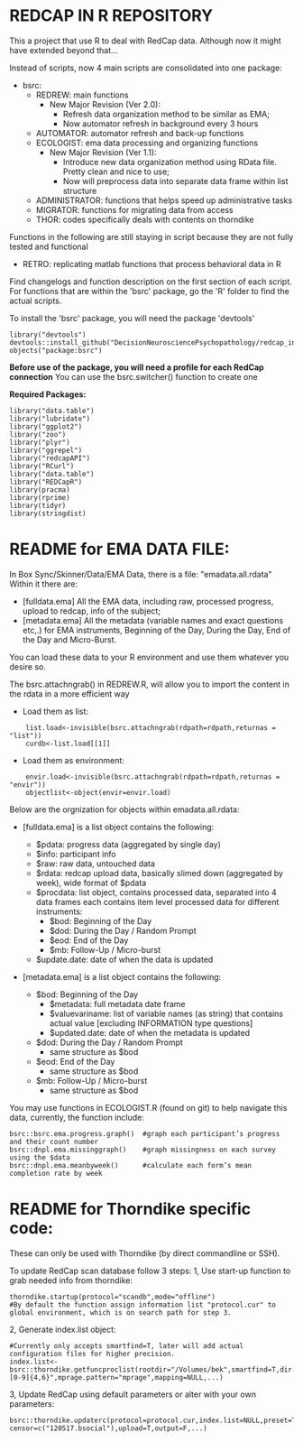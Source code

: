 # REDCAP IN R REPOSITORY
This a project that use R to deal with RedCap data. Although now it might have extended beyond that...

Instead of scripts, now 4 main scripts are consolidated into one package:
- bsrc:
	- REDREW: main functions
		- New Major Revision (Ver 2.0):  
			- Refresh data organization method to be similar as EMA; 
			- Now automator refresh in background every 3 hours
	- AUTOMATOR: automator refresh and back-up functions
	- ECOLOGIST: ema data processing and organizing functions 
		- New Major Revision (Ver 1.1):  
			- Introduce new data organization method using RData file. Pretty clean and nice to use;
			- Now will preprocess data into separate data frame within list structure
	- ADMINISTRATOR: functions that helps speed up administrative tasks
	- MIGRATOR: functions for migrating data from access 
	- THOR: codes specifically deals with contents on thorndike

Functions in the following are still staying in script because they are not fully tested and functional
- RETRO: replicating matlab functions that process behavioral data in R

Find changelogs and function description on the first section of each script. For functions that are within the 'bsrc' package, go the 'R' folder to find the actual scripts.

To install the 'bsrc' package, you will need the package 'devtools'
```
library("devtools")
devtools::install_github("DecisionNeurosciencePsychopathology/redcap_in_r")
objects("package:bsrc")
```
**Before use of the package, you will need a profile for each RedCap connection**
You can use the bsrc.switcher() function to create one

**Required Packages:**
```
library("data.table")
library("lubridate")
library("ggplot2")
library("zoo")
library("plyr")
library("ggrepel")
library("redcapAPI")
library("RCurl")
library("data.table")
library("REDCapR")
library(pracma)
library(rprime)
library(tidyr)
library(stringdist)
```
# README for EMA DATA FILE: 
In Box Sync/Skinner/Data/EMA Data, there is a file: "emadata.all.rdata"
Within it there are: 
- [fulldata.ema] All the EMA data, including raw, processed progress, upload to redcap, info of the subject;
- [metadata.ema] All the metadata (variable names and exact questions etc,.) for EMA instruments, Beginning of the Day, During the Day, End of the Day and Micro-Burst.

You can load these data to your R environment and use them whatever you desire so. 

The bsrc.attachngrab() in REDREW.R, will allow you to import the content in the rdata in a more efficient way

- Load them as list:
	
```
	list.load<-invisible(bsrc.attachngrab(rdpath=rdpath,returnas = "list"))
	curdb<-list.load[[1]]
```
- Load them as environment:
```
	envir.load<-invisible(bsrc.attachngrab(rdpath=rdpath,returnas = "envir"))
	objectlist<-object(envir=envir.load)
```	

Below are the orgnization for objects within emadata.all.rdata:

- [fulldata.ema] is a list object contains the following: 
	- $pdata: progress data (aggregated by single day)
	- $info: participant info
	- $raw: raw data, untouched data
	- $rdata: redcap upload data, basically slimed down (aggregated by week), wide format of $pdata
	- $procdata: list object, contains processed data, separated into 4 data frames each contains item level processed data for different instruments: 
		- $bod: Beginning of the Day
		- $dod: During the Day / Random Prompt
		- $eod: End of the Day
		- $mb: Follow-Up / Micro-burst
	- $update.date: date of when the data is updated

- [metadata.ema] is a list object contains the following:
	- $bod: Beginning of the Day
		- $metadata: full metadata date frame
		- $valuevariname: list of variable names (as string) that contains actual value [excluding INFORMATION type questions]
		- $updated.date: date of when the metadata is updated
	- $dod: During the Day / Random Prompt
		- same structure as $bod
	- $eod: End of the Day
		- same structure as $bod
	- $mb: Follow-Up / Micro-burst
		- same structure as $bod
		
You may use functions in ECOLOGIST.R (found on git) to help navigate this data, currently, the function include:
```
bsrc::bsrc.ema.progress.graph()  #graph each participant’s progress and their count number 
bsrc::dnpl.ema.missinggraph()    #graph missingness on each survey using the $data
bsrc::dnpl.ema.meanbyweek()      #calculate each form’s mean completion rate by week
```

# README for Thorndike specific code:
These can only be used with Thorndike (by direct commandline or SSH).

To update RedCap scan database follow 3 steps:
1, Use start-up function to grab needed info from thorndike:
```
thorndike.startup(protocol="scandb",mode="offline")
#By default the function assign information list "protocol.cur" to global environment, which is on search path for step 3.  
```
2, Generate index.list object:
```
#Currently only accepts smartfind=T, later will add actual configuration files for higher precision.
index.list<-bsrc::thorndike.getfuncproclist(rootdir="/Volumes/bek",smartfind=T,dir.pattern="MR_Proc",proc.pattern="*nfsw*.nii.gz",id.pattern="[0-9]{4,6}",mprage.pattern="mprage",mapping=NULL,...)
```
3, Update RedCap using default parameters or alter with your own parameters:
```
bsrc::thorndike.updaterc(protocol=protocol.cur,index.list=NULL,preset=T,preproc.pattern="preproc", censor=c("120517.bsocial"),upload=T,output=F,...)
```
